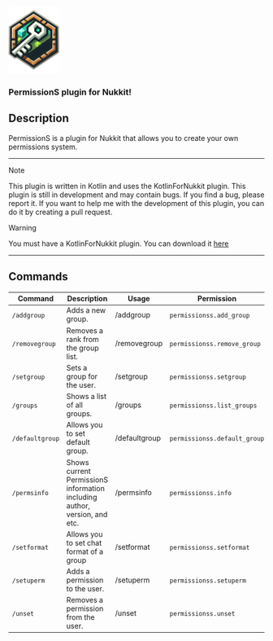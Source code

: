 <img alt="img.png" src="data/logo.png"/></div> 

### PermissionS plugin for Nukkit!

## Description
PermissionS is a plugin for Nukkit that allows you to create your own permissions system.


---
> [!NOTE]
> This plugin is written in Kotlin and uses the KotlinForNukkit plugin.
> This plugin is still in development and may contain bugs.
> If you find a bug, please report it.
> If you want to help me with the development of this plugin, you can do it by creating a pull request.

> [!WARNING]  
> You must have a KotlinForNukkit plugin.
> You can download it [here](https://cloudburstmc.org/resources/kotlinfornukkit.982/)

---
Commands
---

| Command         | Description                                                               | Usage                           | Permission                   |
|-----------------|---------------------------------------------------------------------------|---------------------------------|------------------------------|
| `/addgroup`     | Adds a new group.                                                         | /addgroup <group>               | `permissionss.add_group`     |
| `/removegroup`  | Removes a rank from the group list.                                       | /removegroup <group>            | `permissionss.remove_group`  |
| `/setgroup`     | Sets a group for the user.                                                | /setgroup <player> <group>      | `permissionss.setgroup`      |
| `/groups`       | Shows a list of all groups.                                               | /groups                         | `permissionss.list_groups`   |
| `/defaultgroup` | Allows you to set default group.                                          | /defaultgroup <group>           | `permissionss.default_group` |
| `/permsinfo`    | Shows current PermissionS information including author, version, and etc. | /permsinfo                      | `permissionss.info`          |
| `/setformat`    | Allows you to set chat format of a group                                  | /setformat <group> <format>     | `permissionss.setformat`     |
| `/setuperm`     | Adds a permission to the user.                                            | /setuperm <player> <permission> | `permissionss.setuperm`      |
| `/unset`        | Removes a permission from the user.                                       | /unset <player> <permission>    | `permissionss.unset`         |

